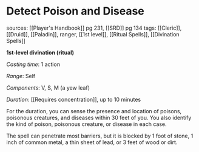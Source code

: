 # Detect Poison and Disease
sources: [[Player's Handbook]] pg 231, [[SRD]] pg 134
tags: [[Cleric]], [[Druid]], [[Paladin]], ranger, [[1st level]], [[Ritual Spells]], [[Divination Spells]]

**1st-level divination (ritual)**

*Casting time*: 1 action

*Range*: Self

*Components*: V, S, M (a yew leaf)

*Duration*: [[Requires concentration]], up to 10 minutes

For the duration, you can sense the presence and location of poisons, poisonous creatures, and diseases within 30 feet of you. You also identify the kind of poison, poisonous creature, or disease in each case.

The spell can penetrate most barriers, but it is blocked by 1 foot of stone, 1 inch of common metal, a thin sheet of lead, or 3 feet of wood or dirt.
